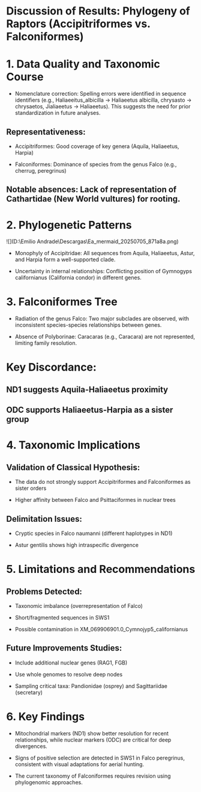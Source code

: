 # Discussion of Results: Phylogeny of Raptors (Accipitriformes vs. Falconiformes)

# 1. Data Quality and Taxonomic Course
* Nomenclature correction: Spelling errors were identified in sequence identifiers (e.g., Haliaeeitus_albicilla → Haliaeetus albicilla, chrysasto → chrysaetos, Jialiaeetus → Haliaeetus). This suggests the need for prior standardization in future analyses.

## Representativeness:

* Accipitriformes: Good coverage of key genera (Aquila, Haliaeetus, Harpia)

* Falconiformes: Dominance of species from the genus Falco (e.g., cherrug, peregrinus)

## Notable absences: Lack of representation of Cathartidae (New World vultures) for rooting.

# 2. Phylogenetic Patterns

![](D:\Emilio Andrade\Descargas\Ea_mermaid_20250705_871a8a.png)

* Monophyly of Accipitridae: All sequences from Aquila, Haliaeetus, Astur, and Harpia form a well-supported clade.

* Uncertainty in internal relationships: Conflicting position of Gymnogyps californianus (California condor) in different genes.

# 3. Falconiformes Tree 

* Radiation of the genus Falco: Two major subclades are observed, with inconsistent species-species relationships between genes.

* Absence of Polyborinae: Caracaras (e.g., Caracara) are not represented, limiting family resolution.

# Key Discordance:

## ND1 suggests Aquila-Haliaeetus proximity

## ODC supports Haliaeetus-Harpia as a sister group

# 4. Taxonomic Implications

## Validation of Classical Hypothesis:

* The data do not strongly support Accipitriformes and Falconiformes as sister orders

* Higher affinity between Falco and Psittaciformes in nuclear trees

## Delimitation Issues:

* Cryptic species in Falco naumanni (different haplotypes in ND1)

* Astur gentilis shows high intraspecific divergence

# 5. Limitations and Recommendations

## Problems Detected:

* Taxonomic imbalance (overrepresentation of Falco)

* Short/fragmented sequences in SWS1

* Possible contamination in XM_069906901.0_Cymnojyp5_californianus

## Future Improvements Studies:

* Include additional nuclear genes (RAG1, FGB)

* Use whole genomes to resolve deep nodes

* Sampling critical taxa: Pandionidae (osprey) and Sagittariidae (secretary)

# 6. Key Findings

* Mitochondrial markers (ND1) show better resolution for recent relationships, while nuclear markers (ODC) are critical for deep divergences.

* Signs of positive selection are detected in SWS1 in Falco peregrinus, consistent with visual adaptations for aerial hunting.

* The current taxonomy of Falconiformes requires revision using phylogenomic approaches.
